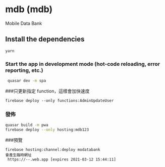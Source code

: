 # mdb (mdb)

Mobile Data Bank

## Install the dependencies

```bash
yarn
```

### Start the app in development mode (hot-code reloading, error reporting, etc.)

```bash
 quasar dev -m spa
```

###只更新指定 function，這樣會加快速度

```
firebase deploy --only functions:AdminUpdateUser
```

### 發佈

```bash
quasar build -m pwa
firebase deploy --only hosting:mdb123
```

###預覽

```
firebase hosting:channel:deploy modatabank
會產生臨時網址
 https://--.web.app [expires 2021-03-12 15:44:11]
```

